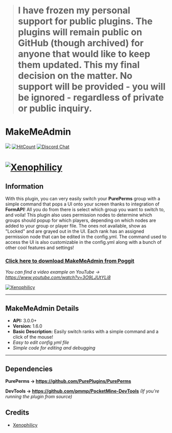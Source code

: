 > # I have frozen my personal support for public plugins. The plugins will remain public on GitHub (though archived) for anyone that would like to keep them updated.  This my final decision on the matter. No support will be provided - you will be ignored - regardless of private or public inquiry.

# MakeMeAdmin
[![](https://poggit.pmmp.io/shield.state/MakeMeAdmin)](https://poggit.pmmp.io/p/MakeMeAdmin)
[![HitCount](http://hits.dwyl.io/Xenophilicy/MakeMeAdmin.svg)](http://hits.dwyl.io/Xenophilicy/MakeMeAdmin)
[![Discord Chat](https://img.shields.io/discord/490677165289897995.svg)](https://discord.gg/hNVehXe)

# [![Xenophilicy](http://file.xenoservers.net/Resources/GitHub-Resources/makemeadmin/screenshot.png)]()

## Information
With this plugin, you can very easily switch your **PurePerms** group with a simple command that pops a UI onto your screen thanks to integration of **FormAPI**! All you do from there is select which group you want to switch to, and voila! This plugin also uses permission nodes to determine which groups should popup for which players, depending on which nodes are added to your group or player file. The ones not available, show as "Locked" and are grayed out in the UI. Each rank has an assigned permission node that can be edited in the config.yml. The command used to access the UI is also customizable in the config.yml along with a bunch of other cool features and settings!

### [Click here to download MakeMeAdmin from Poggit](https://poggit.pmmp.io/p/MakeMeAdmin/)

*You can find a video example on YouTube → https://www.youtube.com/watch?v=3O9LJUtYLi8*

[![Xenophilicy](https://img.youtube.com/vi/3O9LJUtYLi8/0.jpg)](https://www.youtube.com/watch?v=3O9LJUtYLi8)

***

## MakeMeAdmin Details
* **API:** 3.0.0+
* **Version:** 1.6.0
* **Basic Description:** Easily switch ranks with a simple command and a click of the mouse!
* *Easy to edit config.yml file*
* *Simple code for editing and debugging*
***

## Dependencies
**PurePerms → https://github.com/PurePlugins/PurePerms**	

**DevTools → https://github.com/pmmp/PocketMine-DevTools** *(If you're running the plugin from source)*

## Credits
* [Xenophilicy](https://github.com/Xenophilicy/)